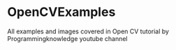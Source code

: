 # OpenCVExamples
All examples and images covered in Open CV tutorial by Programmingknowledge youtube channel
